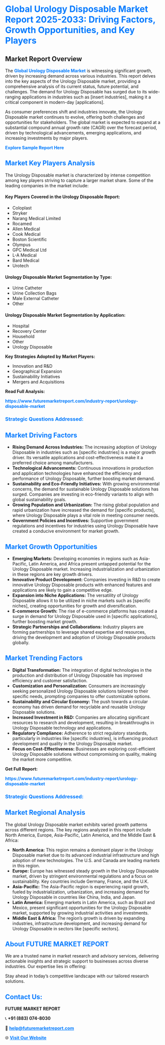 <h1 style="color: #007BFF;">Global Urology Disposable Market Report 2025-2033: Driving Factors, Growth Opportunities, and Key Players</h1>

<section id="overview">
<h2>Market Report Overview</h2>
<p>The <a href="https://www.futuremarketreport.com/industry-report/urology-disposable-market" style="color: #007BFF; text-decoration: none;"><strong>Global Urology Disposable Market</strong></a> is witnessing significant growth, driven by increasing demand across various industries. This report delves into the key aspects of the Urology Disposable market, providing a comprehensive analysis of its current status, future potential, and challenges. The demand for Urology Disposable has surged due to its wide-ranging applications in industries such as [insert industries], making it a critical component in modern-day [applications].</p>
<p>As consumer preferences shift and industries innovate, the Urology Disposable market continues to evolve, offering both challenges and opportunities for stakeholders. The global market is expected to expand at a substantial compound annual growth rate (CAGR) over the forecast period, driven by technological advancements, emerging applications, and increasing investments by major players.</p>
</section>

<section id="overview">
<p><a href="https://www.futuremarketreport.com/request-sample/reportId=125380" style="color: #007BFF; text-decoration: none;"><strong>Explore Sample Report Here</strong></a></p>
</section>

<section id="key-players">
<h2 style="color: #007BFF;">Market Key Players Analysis</h2>
<p>The Urology Disposable market is characterized by intense competition among key players striving to capture a larger market share. Some of the leading companies in the market include:</p>
<h4>Key Players Covered in the Urology Disposable Report:</h4>
<ul><li>Coloplast</li><li>Stryker</li><li>Narang Medical Limited</li><li>Rocamed</li><li>Allen Medical</li><li>Cook Medical</li><li>Boston Scientific</li><li>Olympus</li><li>GPC Medical Ltd</li><li>L-A Medical</li><li>Bard Medical</li><li>Urotech</li></ul>
<h4>Urology Disposable Market Segmentation by Type:</h4>
<ul><li>Urine Catheter</li><li>Urine Collection Bags</li><li>Male External Catheter</li><li>Other</li></ul>

<h4>Urology Disposable Market Segmentation by Application:</h4>
<ul><li>Hospital</li><li>Recovery Center</li><li>Household</li><li>Other</li><li>Urology Disposable</li></ul>
<p><strong>Key Strategies Adopted by Market Players:</strong></p>
<ul>
<li>Innovation and R&D</li>
<li>Geographical Expansion</li>
<li>Sustainability Initiatives</li>
<li>Mergers and Acquisitions</li>
</ul>
</section>

<section>
<p><strong>Read Full Analysis: </strong></p><a href="https://www.futuremarketreport.com/industry-report/urology-disposable-market" style="color: #007BFF; text-decoration: none;"><strong>https://www.futuremarketreport.com/industry-report/urology-disposable-market</strong></a>
<h3 style="color: #007BFF;">Strategic Questions Addressed:</h3>
</section>

<section id="driving-factors">
<h2 style="color: #007BFF;">Market Driving Factors</h2>
<ul>
<li><strong>Rising Demand Across Industries:</strong> The increasing adoption of Urology Disposable in industries such as [specific industries] is a major growth driver. Its versatile applications and cost-effectiveness make it a preferred choice among manufacturers.</li>
<li><strong>Technological Advancements:</strong> Continuous innovations in production and application technologies have enhanced the efficiency and performance of Urology Disposable, further boosting market demand.</li>
<li><strong>Sustainability and Eco-Friendly Initiatives:</strong> With growing environmental concerns, the demand for sustainable Urology Disposable solutions has surged. Companies are investing in eco-friendly variants to align with global sustainability goals.</li>
<li><strong>Growing Population and Urbanization:</strong> The rising global population and rapid urbanization have increased the demand for [specific products], where Urology Disposable plays a vital role in meeting consumer needs.</li>
<li><strong>Government Policies and Incentives:</strong> Supportive government regulations and incentives for industries using Urology Disposable have created a conducive environment for market growth.</li>
</ul>
</section>

<section id="growth-opportunities">
<h2 style="color: #007BFF;">Market Growth Opportunities</h2>
<ul>
<li><strong>Emerging Markets:</strong> Developing economies in regions such as Asia-Pacific, Latin America, and Africa present untapped potential for the Urology Disposable market. Increasing industrialization and urbanization in these regions are key growth drivers.</li>
<li><strong>Innovative Product Development:</strong> Companies investing in R&D to create innovative Urology Disposable products with enhanced features and applications are likely to gain a competitive edge.</li>
<li><strong>Expansion into Niche Applications:</strong> The versatility of Urology Disposable allows it to be utilized in niche markets such as [specific niches], creating opportunities for growth and diversification.</li>
<li><strong>E-commerce Growth:</strong> The rise of e-commerce platforms has created a surge in demand for Urology Disposable used in [specific applications], further boosting market growth.</li>
<li><strong>Strategic Partnerships and Collaborations:</strong> Industry players are forming partnerships to leverage shared expertise and resources, driving the development and adoption of Urology Disposable products globally.</li>
</ul>
</section>

<section id="trending-factors">
<h2 style="color: #007BFF;">Market Trending Factors</h2>
<ul>
<li><strong>Digital Transformation:</strong> The integration of digital technologies in the production and distribution of Urology Disposable has improved efficiency and customer satisfaction.</li>
<li><strong>Customization and Personalization:</strong> Consumers are increasingly seeking personalized Urology Disposable solutions tailored to their specific needs, prompting companies to offer customizable options.</li>
<li><strong>Sustainability and Circular Economy:</strong> The push towards a circular economy has driven demand for recyclable and reusable Urology Disposable solutions.</li>
<li><strong>Increased Investment in R&D:</strong> Companies are allocating significant resources to research and development, resulting in breakthroughs in Urology Disposable technology and applications.</li>
<li><strong>Regulatory Compliance:</strong> Adherence to strict regulatory standards, particularly in industries like [specific industries], is influencing product development and quality in the Urology Disposable market.</li>
<li><strong>Focus on Cost-Effectiveness:</strong> Businesses are exploring cost-efficient Urology Disposable solutions without compromising on quality, making the market more competitive.</li>
</ul>
</section>

<section>
<p><strong>Get Full Report: </strong></p><a href="https://www.futuremarketreport.com/industry-report/urology-disposable-market" style="color: #007BFF; text-decoration: none;"><strong>https://www.futuremarketreport.com/industry-report/urology-disposable-market</strong></a>
<h3 style="color: #007BFF;">Strategic Questions Addressed:</h3>
</section>


<section id="regional-analysis">
<h2 style="color: #007BFF;">Market Regional Analysis</h2>
<p>The global Urology Disposable market exhibits varied growth patterns across different regions. The key regions analyzed in this report include North America, Europe, Asia-Pacific, Latin America, and the Middle East & Africa:</p>
<ul>
<li><strong>North America:</strong> This region remains a dominant player in the Urology Disposable market due to its advanced industrial infrastructure and high adoption of new technologies. The U.S. and Canada are leading markets in this region.</li>
<li><strong>Europe:</strong> Europe has witnessed steady growth in the Urology Disposable market, driven by stringent environmental regulations and a focus on sustainability. Key countries include Germany, France, and the U.K.</li>
<li><strong>Asia-Pacific:</strong> The Asia-Pacific region is experiencing rapid growth, fueled by industrialization, urbanization, and increasing demand for Urology Disposable in countries like China, India, and Japan.</li>
<li><strong>Latin America:</strong> Emerging markets in Latin America, such as Brazil and Mexico, present significant opportunities for the Urology Disposable market, supported by growing industrial activities and investments.</li>
<li><strong>Middle East & Africa:</strong> The region’s growth is driven by expanding industries, infrastructure development, and increasing demand for Urology Disposable in sectors like [specific sectors].</li>
</ul>
</section>

<footer>
<h2 style="color: #007BFF;">About FUTURE MARKET REPORT</h2>
<p>We are a trusted name in market research and advisory services, delivering actionable insights and strategic support to businesses across diverse industries. Our expertise lies in offering:</p>

<p>Stay ahead in today’s competitive landscape with our tailored research solutions.</p>

<h2 style="color: #007BFF;">Contact Us:</h2>
<p><strong>FUTURE MARKET REPORT</strong></p>
<p>📞 <strong>+91 (883) 074-8030</strong></p>
<p>📧 <strong><a href="mailto:help@futuremarketreport.com" style="color: #007BFF;">help@futuremarketreport.com</a></strong></p>
<p>🌐 <strong><a href="https://www.futuremarketreport.com/" style="color: #007BFF;">Visit Our Website</a></strong></p>
</footer>